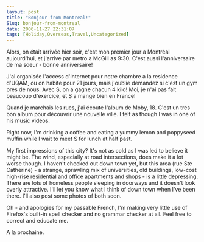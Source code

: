 ```yaml
---
layout: post
title: "Bonjour from Montreal!"
Slug: bonjour-from-montreal
date: 2006-11-27 22:31:07
tags: [Holiday,Overseas,Travel,Uncategorized]
---
```

Alors, on était arrivée hier soir, c'est mon premier jour a Montréal aujourd'hui, et j'arrive par metro a McGill as 9:30. C'est aussi l'anniversaire de ma soeur - bonne anniversaire!

J'ai organisée l'access d'Internet pour notre chambre a la residence d'UQAM, ou on habite pour 21 jours, mais j'oublie demandez si c'est un gym pres de nous. Avec S, on a gagne chacun 4 kilo! Moi, je n'ai pas fait beaucoup d'exercice, et S a mange bien en France!

Quand je marchais les rues, j'ai écoute l'album de Moby, 18. C'est un tres bon album pour découvrir une nouvelle ville. I felt as though I was in one of his music videos.

Right now, I'm drinking a coffee and eating a yummy lemon and poppyseed muffin while I wait to meet S for lunch at half past.

My first impressions of this city? It's not as cold as I was led to believe it might be. The wind, especially at road intersections, does make it a lot worse though. I haven't checked out down town yet, but this area (rue Ste Catherine) - a strange, sprawling mix of universities, old buildings, low-cost high-rise residential and office apartments and shops - is a little depressing. There are lots of homeless people sleeping in doorways and it doesn't look overly attractive. I'll let you know what I think of down town when I've been there. I'll also post some photos of both soon.

Oh - and apologies for my passable French, I'm making very little use of Firefox's built-in spell checker and no grammar checker at all. Feel free to correct and educate me.

A la prochaine.
